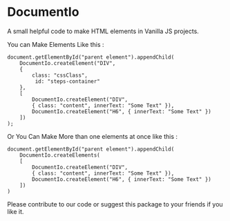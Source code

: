 # DocumentIo
A small helpful code to make HTML elements in Vanilla JS projects.


You can Make Elements Like this :
```
document.getElementById("parent element").appendChild(
    DocumentIo.createElement("DIV", 
    { 
        class: "cssClass",
         id: "steps-container"
    }, 
    [
        DocumentIo.createElement("DIV", 
        { class: "content", innerText: "Some Text" }),
        DocumentIo.createElement("H6", { innerText: "Some Text" })
    ])
);
```


Or You Can Make More than one elements at once like this :

```
document.getElementById("parent element").appendChild(
    DocumentIo.createElements(
    [
        DocumentIo.createElement("DIV", 
        { class: "content", innerText: "Some Text" }),
        DocumentIo.createElement("H6", { innerText: "Some Text" })
    ])
)
```

Please contribute to our code or suggest this package to your friends if you like it.